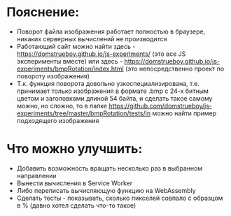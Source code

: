 # Пояснение:

- Поворот файла изображения работает полностью в браузере, никаких серверных вычислений не производится
- Работающий сайт можно найти здесь - https://domstrueboy.github.io/js-experiments/ (это все JS эксперименты вместе) или здесь - https://domstrueboy.github.io/js-experiments/bmpRotation/index.html (это непосредственно проект по повороту изображения)
- Т.к. функция поворота довольно узкоспециализирована, т.е. принимает только изображения в формате .bmp с 24-х битным цветом и заголовками длиной 54 байта, и сделать такое самому можно, но сложно, то в папке https://github.com/domstrueboy/js-experiments/tree/master/bmpRotation/tests/in можно найти пример подходящего изображения

# Что можно улучшить:

- Добавить возможность вращать несколько раз в выбранном направлении
- Вынести вычисления в Service Worker
- Либо переписать вычисляющую функцию на WebAssembly
- Сделать тесты - показывать, сколько пикселей совпало с образцом в % (давно хотел сделать что-то такое)
